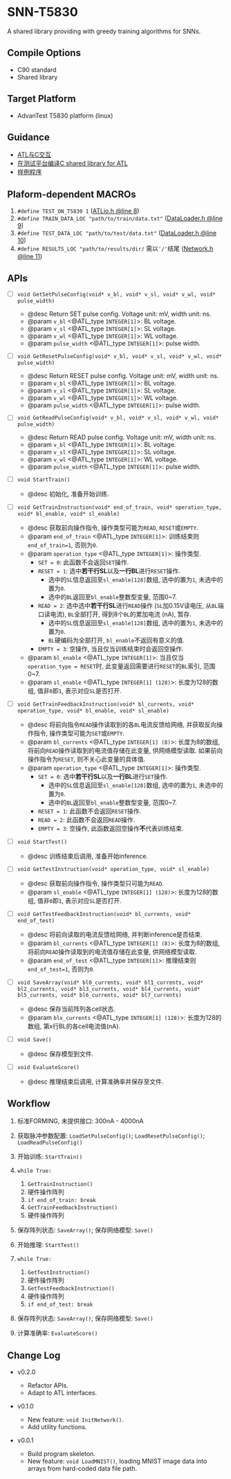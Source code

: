 # SNN-T5830

A shared library providing with greedy training algorithms for SNNs.

## Compile Options

- C90 standard
- Shared library

## Target Platform

- AdvanTest T5830 platform (linux)

## Guidance

- [ATL与C交互](ATLxC-guidance/atl_en_clink_1.html)
- [在测试平台编译C shared library for ATL](ATLxC-guidance/atl_en_clink_1.5.html)
- [样例程序](ATLxC-guidance/atl_en_clink_1.6.html)

## Plaform-dependent MACROs

1. `#define TEST_ON_T5830 1` ([ATLio.h @line 8](ATLio.h))
2. `#define TRAIN_DATA_LOC "path/to/train/data.txt"` ([DataLoader.h @line 9](DataLoader.h))
3. `#define TEST_DATA_LOC "path/to/test/data.txt"` ([DataLoader.h @line 10](DataLoader.h))
4. `#define RESULTS_LOC "path/to/results/dir/` 需以`'/'`结尾 ([Network.h @line 11](Network.h))

## APIs

- [ ] `void GetSetPulseConfig(void* v_bl, void* v_sl, void* v_wl, void* pulse_width)`
    - @desc Return SET pulse config. Voltage unit: mV, width unit: ns.
    - @param `v_bl` <@ATL_type `INTEGER[1]`>: BL voltage.
    - @param `v_sl` <@ATL_type `INTEGER[1]`>: SL voltage.
    - @param `v_wl` <@ATL_type `INTEGER[1]`>: WL voltage.
    - @param `pulse_width` <@ATL_type `INTEGER[1]`>: pulse width.

- [ ] `void GetResetPulseConfig(void* v_bl, void* v_sl, void* v_wl, void* pulse_width)`
    - @desc Return RESET pulse config. Voltage unit: mV, width unit: ns.
    - @param `v_bl` <@ATL_type `INTEGER[1]`>: BL voltage.
    - @param `v_sl` <@ATL_type `INTEGER[1]`>: SL voltage.
    - @param `v_wl` <@ATL_type `INTEGER[1]`>: WL voltage.
    - @param `pulse_width` <@ATL_type `INTEGER[1]`>: pulse width.

- [ ] `void GetReadPulseConfig(void* v_bl, void* v_sl, void* v_wl, void* pulse_width)`
    - @desc Return READ pulse config. Voltage unit: mV, width unit: ns.
    - @param `v_bl` <@ATL_type `INTEGER[1]`>: BL voltage.
    - @param `v_sl` <@ATL_type `INTEGER[1]`>: SL voltage.
    - @param `v_wl` <@ATL_type `INTEGER[1]`>: WL voltage.
    - @param `pulse_width` <@ATL_type `INTEGER[1]`>: pulse width.

- [ ] `void StartTrain()`
    - @desc 初始化, 准备开始训练.
    
- [ ] `void GetTrainInstruction(void* end_of_train, void* operation_type, void* bl_enable, void* sl_enable)`
    - @desc 获取前向操作指令, 操作类型可能为`READ`, `RESET`或`EMPTY`.
    - @param `end_of_train` <@ATL_type `INTEGER[1]`>: 训练结束则`end_of_train=1`, 否则为`0`.
    - @param `operation_type` <@ATL_type `INTEGER[1]`>: 操作类型.
        - `SET = 0`: 此函数不会返回`SET`操作.
        - `RESET = 1`: 选中**若干行SL**以及**一行BL**进行`RESET`操作. 
            - 选中的`SL`信息返回至`sl_enable[128]`数组, 选中的置为`1`, 未选中的置为`0`.
            - 选中的`BL`返回至`bl_enable`整数型变量, 范围0~7.
        - `READ = 2`: 选中选中**若干行SL**进行`READ`操作 (`SL`加0.15V读电压, 从`BL`端口读电流), `BL`全部打开, 得到8个`BL`的累加电流 (nA), 暂存.
            - 选中的`SL`信息返回至`sl_enable[128]`数组, 选中的置为`1`, 未选中的置为`0`.
            - `BL`硬编码为全部打开, `bl_enable`不返回有意义的值.
        - `EMPTY = 3`: 空操作, 当且仅当训练结束时会返回空操作.
    - @param `bl_enable` <@ATL_type `INTEGER[1]`>: 当且仅当`operation_type = RESET`时, 此变量返回需要进行`RESET`的`BL`索引, 范围0~7.
    - @param `sl_enable` <@ATL_type `INTEGER[1] (128)`>: 长度为128的数组, 值非`0`即`1`, 表示对应`SL`是否打开.

- [ ] `void GetTrainFeedbackInstruction(void* bl_currents, void* operation_type, void* bl_enable, void* sl_enable)`
    - @desc 将前向指令`READ`操作读取到的各`BL`电流反馈给网络, 并获取反向操作指令, 操作类型可能为`SET`或`EMPTY`.
    - @param `bl_currents` <@ATL_type `INTEGER[1] (8)`>: 长度为8的数组, 将前向`READ`操作读取到的电流值存储在此变量, 供网络模型读取. 如果前向操作指令为`RESET`, 则不关心此变量的具体值.
    - @param `operation_type` <@ATL_type `INTEGER[1]`>: 操作类型.
        - `SET = 0`: 选中**若干行SL**以及**一行BL**进行`SET`操作. 
            - 选中的`SL`信息返回至`sl_enable[128]`数组, 选中的置为`1`, 未选中的置为`0`.
            - 选中的`BL`返回至`bl_enable`整数型变量, 范围0~7.
        - `RESET = 1`: 此函数不会返回`RESET`操作.
        - `READ = 2`: 此函数不会返回`READ`操作.
        - `EMPTY = 3`: 空操作, 此函数返回空操作**不**代表训练结束.

- [ ] `void StartTest()`
    - @desc 训练结束后调用, 准备开始inference.

- [ ] `void GetTestInstruction(void* operation_type, void* sl_enable)`
    - @desc 获取前向操作指令, 操作类型只可能为`READ`.
    - @param `sl_enable` <@ATL_type `INTEGER[1] (128)`>: 长度为128的数组, 值非`0`即`1`, 表示对应`SL`是否打开.

- [ ] `void GetTestFeedbackInstruction(void* bl_currents, void* end_of_test)`
    - @desc 将前向读取的电流反馈给网络, 并判断inference是否结束.
    - @param `bl_currents` <@ATL_type `INTEGER[1] (8)`>: 长度为8的数组, 将前向`READ`操作读取到的电流值存储在此变量, 供网络模型读取.
    - @param `end_of_test` <@ATL_type `INTEGER[1]`>: 推理结束则`end_of_test=1`, 否则为`0`.

- [ ] `void SaveArray(void* bl0_currents, void* bl1_currents, void* bl2_currents, void* bl3_currents, void* bl4_currents, void* bl5_currents, void* bl6_currents, void* bl7_currents)`
    - @desc 保存当前阵列各cell状态.
    - @param `blx_currents` <@ATL_type `INTEGER[1] (128)`>: 长度为128的数组, 第x行BL的各cell电流值(nA).

- [ ] `void Save()`
    - @desc 保存模型到文件.

- [ ] `void EvaluateScore()`
    - @desc 推理结束后调用, 计算准确率并保存至文件.

## Workflow

1. 标准FORMING, 未提供接口: 300nA - 4000nA

2. 获取脉冲参数配置: `LoadSetPulseConfig()`; `LoadResetPulseConfig()`; `LoadReadPulseConfig()`

3. 开始训练: `StartTrain()`

4. `while True:`

    1. `GetTrainInstruction()`
    1. 硬件操作阵列
    2. `if end_of_train: break`
    3. `GetTrainFeedbackInstruction()`
    1. 硬件操作阵列

5. 保存阵列状态: `SaveArray()`; 保存网络模型: `Save()`

6. 开始推理: `StartTest()`

7. `while True:`

    1. `GetTestInstruction()`
    1. 硬件操作阵列
    2. `GetTestFeedbackInstruction()`
    1. 硬件操作阵列
    3. `if end_of_test: break`

8. 保存阵列状态: `SaveArray()`; 保存网络模型: `Save()`

9. 计算准确率: `EvaluateScore()`

## Change Log

- v0.2.0
    - Refactor APIs.
    - Adapt to ATL interfaces.

- v0.1.0
    - New feature: `void InitNetwork()`.
    - Add utility functions.

- v0.0.1
    - Build program skeleton.
    - New feature: `void LoadMNIST()`, loading MNIST image data into arrays from hard-coded data file path.
